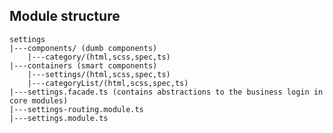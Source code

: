 ## Module structure

    settings
    |---components/ (dumb components)
        |---category/(html,scss,spec,ts)
    |---containers (smart components)
        |---settings/(html,scss,spec,ts)
        |---categoryList/(html,scss,spec,ts)
    |---settings.facade.ts (contains abstractions to the business login in core modules)
    |---settings-routing.module.ts
    |---settings.module.ts
